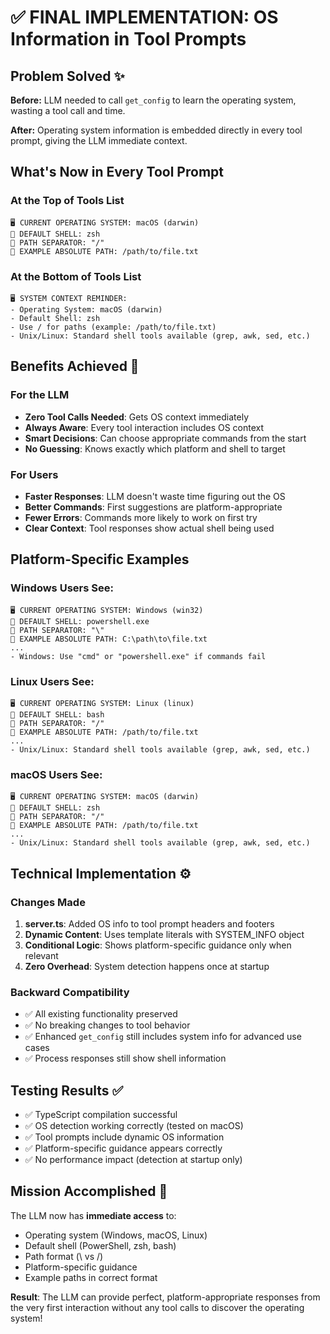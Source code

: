 # ✅ FINAL IMPLEMENTATION: OS Information in Tool Prompts

## Problem Solved ✨

**Before:** LLM needed to call `get_config` to learn the operating system, wasting a tool call and time.

**After:** Operating system information is embedded directly in every tool prompt, giving the LLM immediate context.

## What's Now in Every Tool Prompt

### At the Top of Tools List
```
🖥️ CURRENT OPERATING SYSTEM: macOS (darwin)
🐚 DEFAULT SHELL: zsh  
📁 PATH SEPARATOR: "/"
📄 EXAMPLE ABSOLUTE PATH: /path/to/file.txt
```

### At the Bottom of Tools List
```
🖥️ SYSTEM CONTEXT REMINDER:
- Operating System: macOS (darwin)
- Default Shell: zsh
- Use / for paths (example: /path/to/file.txt)
- Unix/Linux: Standard shell tools available (grep, awk, sed, etc.)
```

## Benefits Achieved 🎯

### For the LLM
- **Zero Tool Calls Needed**: Gets OS context immediately 
- **Always Aware**: Every tool interaction includes OS context
- **Smart Decisions**: Can choose appropriate commands from the start
- **No Guessing**: Knows exactly which platform and shell to target

### For Users  
- **Faster Responses**: LLM doesn't waste time figuring out the OS
- **Better Commands**: First suggestions are platform-appropriate
- **Fewer Errors**: Commands more likely to work on first try
- **Clear Context**: Tool responses show actual shell being used

## Platform-Specific Examples

### Windows Users See:
```
🖥️ CURRENT OPERATING SYSTEM: Windows (win32)
🐚 DEFAULT SHELL: powershell.exe
📁 PATH SEPARATOR: "\"
📄 EXAMPLE ABSOLUTE PATH: C:\path\to\file.txt
...
- Windows: Use "cmd" or "powershell.exe" if commands fail
```

### Linux Users See:
```
🖥️ CURRENT OPERATING SYSTEM: Linux (linux)  
🐚 DEFAULT SHELL: bash
📁 PATH SEPARATOR: "/"
📄 EXAMPLE ABSOLUTE PATH: /path/to/file.txt
...
- Unix/Linux: Standard shell tools available (grep, awk, sed, etc.)
```

### macOS Users See:
```
🖥️ CURRENT OPERATING SYSTEM: macOS (darwin)
🐚 DEFAULT SHELL: zsh
📁 PATH SEPARATOR: "/"  
📄 EXAMPLE ABSOLUTE PATH: /path/to/file.txt
...
- Unix/Linux: Standard shell tools available (grep, awk, sed, etc.)
```

## Technical Implementation ⚙️

### Changes Made
1. **server.ts**: Added OS info to tool prompt headers and footers
2. **Dynamic Content**: Uses template literals with SYSTEM_INFO object
3. **Conditional Logic**: Shows platform-specific guidance only when relevant
4. **Zero Overhead**: System detection happens once at startup

### Backward Compatibility
- ✅ All existing functionality preserved
- ✅ No breaking changes to tool behavior  
- ✅ Enhanced `get_config` still includes system info for advanced use cases
- ✅ Process responses still show shell information

## Testing Results ✅

- ✅ TypeScript compilation successful
- ✅ OS detection working correctly (tested on macOS)
- ✅ Tool prompts include dynamic OS information
- ✅ Platform-specific guidance appears correctly
- ✅ No performance impact (detection at startup only)

## Mission Accomplished 🚀

The LLM now has **immediate access** to:
- Operating system (Windows, macOS, Linux)
- Default shell (PowerShell, zsh, bash)  
- Path format (\ vs /)
- Platform-specific guidance
- Example paths in correct format

**Result**: The LLM can provide perfect, platform-appropriate responses from the very first interaction without any tool calls to discover the operating system!
